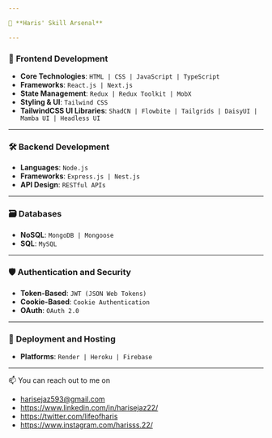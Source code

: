 ```yaml
---

🚀 **Haris' Skill Arsenal**

---
```


### 🎨 **Frontend Development**
- **Core Technologies**: `HTML | CSS | JavaScript | TypeScript`
- **Frameworks**: `React.js | Next.js`
- **State Management**: `Redux | Redux Toolkit | MobX`
- **Styling & UI**: `Tailwind CSS`
- **TailwindCSS UI Libraries**: `ShadCN | Flowbite | Tailgrids | DaisyUI | Mamba UI | Headless UI`

---

### 🛠 **Backend Development**
- **Languages**: `Node.js`
- **Frameworks**: `Express.js | Nest.js`
- **API Design**: `RESTful APIs`

---

### 🗃 **Databases**
- **NoSQL**: `MongoDB | Mongoose`
- **SQL**: `MySQL`

---

### 🛡 **Authentication and Security**
- **Token-Based**: `JWT (JSON Web Tokens)`
- **Cookie-Based**: `Cookie Authentication`
- **OAuth**: `OAuth 2.0`


---

### 🚀 **Deployment and Hosting**
- **Platforms**: `Render | Heroku | Firebase`
  
---

📫 You can reach out to me on

- harisejaz593@gmail.com
- https://www.linkedin.com/in/harisejaz22/
- https://twitter.com/lifeofharis
- https://www.instagram.com/harisss.22/
